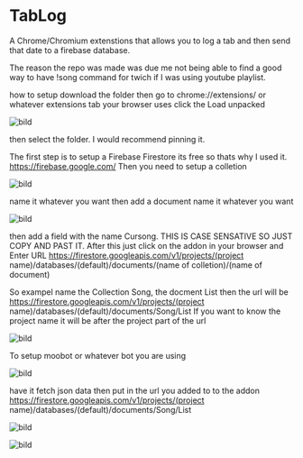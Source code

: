 # TabLog
A Chrome/Chromium extenstions that allows you to log a tab and then send that date to a firebase database.


The reason the repo was made was due me not being able to find a good way to have !song command for twich if I was using youtube playlist.

how to setup download the folder then go to chrome://extensions/ or whatever extensions tab your browser uses click the Load unpacked

![bild](https://github.com/Kasties/TabLog/assets/59847033/01b131a5-46bf-4efc-9b7e-77a7e7a11f0e)

then select the folder. I would recommend pinning it.

The first step is to setup a Firebase Firestore its free so thats why I used it. https://firebase.google.com/
Then you need to setup a colletion

![bild](https://github.com/Kasties/TabLog/assets/59847033/603e0649-3dfd-46b8-a359-5e7d61af2479)

name it whatever you want then add a document name it whatever you want

![bild](https://github.com/Kasties/TabLog/assets/59847033/0d261978-d9d4-4422-a4b1-e32b4798ae8f)

then add a field with the name Cursong. THIS IS CASE SENSATIVE SO JUST COPY AND PAST IT.
After this just click on the addon in your browser and Enter URL https://firestore.googleapis.com/v1/projects/(project name)/databases/(default)/documents/(name of colletion)/(name of document)

So exampel name the Collection Song, the docment List then the url will be https://firestore.googleapis.com/v1/projects/(project name)/databases/(default)/documents/Song/List
If you want to know the project name  it will be after the project part of the url 

![bild](https://github.com/Kasties/TabLog/assets/59847033/495f5ed5-4cfa-4fa5-a353-c55983e80383)

To setup moobot or whatever bot you are using

![bild](https://github.com/Kasties/TabLog/assets/59847033/ed316974-d96a-437a-baac-63f6cf894c3e) 

have it fetch json data then put in the url you added to to the addon https://firestore.googleapis.com/v1/projects/(project name)/databases/(default)/documents/Song/List

![bild](https://github.com/Kasties/TabLog/assets/59847033/51413068-6e2c-4edf-a624-fdaab774b4a4)

![bild](https://github.com/Kasties/TabLog/assets/59847033/e48f336c-a21b-4bbb-b3f7-6ee400b28f06)



